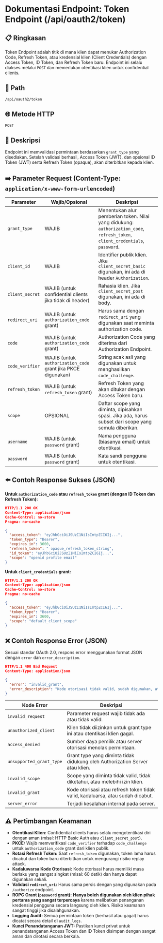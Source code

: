 # Dokumentasi Endpoint: Token Endpoint (/api/oauth2/token)

## 📋 Ringkasan

Token Endpoint adalah titik di mana klien dapat menukar Authorization Code, Refresh Token, atau kredensial klien (Client Credentials) dengan Access Token, ID Token, dan Refresh Token baru. Endpoint ini selalu diakses melalui `POST` dan memerlukan otentikasi klien untuk confidential clients.

## 🔗 Path

`/api/oauth2/token`

## 🌐 Metode HTTP

`POST`

## 📝 Deskripsi

Endpoint ini memvalidasi permintaan berdasarkan `grant_type` yang disediakan. Setelah validasi berhasil, Access Token (JWT), dan opsional ID Token (JWT) serta Refresh Token (opaque), akan diterbitkan kepada klien.

## ➡️ Parameter Request (Content-Type: `application/x-www-form-urlencoded`)

| Parameter                 | Wajib/Opsional | Deskripsi                                                                    |
|---------------------------|----------------|------------------------------------------------------------------------------|
| `grant_type`              | WAJIB          | Menentukan alur pemberian token. Nilai yang didukung: `authorization_code`, `refresh_token`, `client_credentials`, `password`. |
| `client_id`               | WAJIB          | Identifier publik klien. Jika `client_secret_basic` digunakan, ini ada di header `Authorization`. |
| `client_secret`           | WAJIB (untuk confidential clients jika tidak di header) | Rahasia klien. Jika `client_secret_post` digunakan, ini ada di body. |
| `redirect_uri`            | WAJIB (untuk `authorization_code` grant) | Harus sama dengan `redirect_uri` yang digunakan saat meminta authorization code. |
| `code`                    | WAJIB (untuk `authorization_code` grant) | Authorization Code yang diterima dari Authorization Endpoint.             |
| `code_verifier`           | WAJIB (untuk `authorization_code` grant jika PKCE digunakan) | String acak asli yang digunakan untuk menghasilkan `code_challenge`. |
| `refresh_token`           | WAJIB (untuk `refresh_token` grant) | Refresh Token yang akan ditukar dengan Access Token baru.             |
| `scope`                   | OPSIONAL       | Daftar scope yang diminta, dipisahkan spasi. Jika ada, harus subset dari scope yang semula diberikan. |
| `username`                | WAJIB (untuk `password` grant) | Nama pengguna (biasanya email) untuk otentikasi.                          |
| `password`                | WAJIB (untuk `password` grant) | Kata sandi pengguna untuk otentikasi.                                   |

## ⬅️ Contoh Response Sukses (JSON)

**Untuk `authorization_code` atau `refresh_token` grant (dengan ID Token dan Refresh Token):**

```json
HTTP/1.1 200 OK
Content-Type: application/json
Cache-Control: no-store
Pragma: no-cache

{
  "access_token": "eyJhbGciOiJSUzI1NiIsImtpZCI6Ij...",
  "token_type": "Bearer",
  "expires_in": 3600,
  "refresh_token": " opaque_refresh_token_string",
  "id_token": "eyJhbGciOiJSUzI1NiIsImtpZCI6Ij...",
  "scope": "openid profile email"
}
```

**Untuk `client_credentials` grant:**

```json
HTTP/1.1 200 OK
Content-Type: application/json
Cache-Control: no-store
Pragma: no-cache

{
  "access_token": "eyJhbGciOiJSUzI1NiIsImtpZCI6Ij...",
  "token_type": "Bearer",
  "expires_in": 3600,
  "scope": "default_client_scope"
}
```

## ❌ Contoh Response Error (JSON)

Sesuai standar OAuth 2.0, respons error menggunakan format JSON dengan `error` dan `error_description`.

```json
HTTP/1.1 400 Bad Request
Content-Type: application/json

{
  "error": "invalid_grant",
  "error_description": "Kode otorisasi tidak valid, sudah digunakan, atau kadaluarsa."
}
```

| Kode Error                 | Deskripsi                                                                    |
|----------------------------|------------------------------------------------------------------------------|
| `invalid_request`          | Parameter request wajib tidak ada atau tidak valid.                        |
| `unauthorized_client`      | Klien tidak diizinkan untuk grant type ini atau otentikasi klien gagal.    |
| `access_denied`            | Sumber daya pemilik atau server otorisasi menolak permintaan.              |
| `unsupported_grant_type`   | Grant type yang diminta tidak didukung oleh Authorization Server atau klien. |
| `invalid_scope`            | Scope yang diminta tidak valid, tidak diketahui, atau melebihi izin klien. |
| `invalid_grant`            | Kode otorisasi atau refresh token tidak valid, kadaluarsa, atau sudah dicabut. |
| `server_error`             | Terjadi kesalahan internal pada server.                                    |

## ⚠️ Pertimbangan Keamanan

*   **Otentikasi Klien:** Confidential clients harus selalu mengotentikasi diri dengan aman (misal: HTTP Basic Auth atau `client_secret_post`).
*   **PKCE:** Wajib memverifikasi `code_verifier` terhadap `code_challenge` untuk `authorization_code` grant dari klien publik.
*   **Rotasi Refresh Token:** Saat `refresh_token` digunakan, token lama harus dicabut dan token baru diterbitkan untuk mengurangi risiko replay attack.
*   **Kadaluwarsa Kode Otorisasi:** Kode otorisasi harus memiliki masa berlaku yang sangat singkat (misal: 60 detik) dan hanya dapat digunakan sekali.
*   **Validasi `redirect_uri`:** Harus sama persis dengan yang digunakan pada `/authorize` endpoint.
*   **ROPC Grant (`password` grant):** **Hanya boleh digunakan oleh klien pihak pertama yang sangat terpercaya** karena melibatkan penanganan kredensial pengguna secara langsung oleh klien. Risiko keamanan sangat tinggi jika disalahgunakan.
*   **Logging Audit:** Semua permintaan token (berhasil atau gagal) harus dicatat secara detail di `audit_logs`.
*   **Kunci Penandatanganan JWT:** Pastikan kunci privat untuk penandatanganan Access Token dan ID Token disimpan dengan sangat aman dan dirotasi secara berkala.
